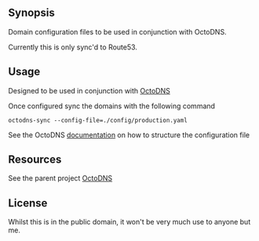 ## Synopsis

Domain configuration files to be used in conjunction with OctoDNS.

Currently this is only sync'd to Route53.

## Usage

Designed to be used in conjunction with [OctoDNS](https://github.com/github/octodns)

Once configured sync the domains with the following command

```octodns-sync --config-file=./config/production.yaml```

See the OctoDNS [documentation](https://github.com/github/octodns/blob/master/README.md#config) on how to structure the configuration file


## Resources

See the parent project [OctoDNS](https://github.com/github/octodns)

## License

Whilst this is in the public domain, it won't be very much use to anyone but me.
